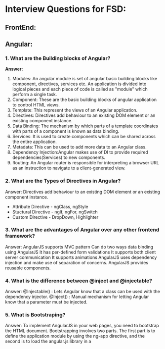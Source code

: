 # Interview Questions for FSD: 

## FrontEnd:

## Angular:

### 1. What are the Building blocks of Angular?

**Answer:**
1. Modules: An angular module is set of angular basic building blocks like component, directives, services etc. 
   An application is divided into logical pieces and each piece of code is called as "module" which perform a single task.
2. Component: These are the basic building blocks of angular application to control HTML views.
3. Template: This represent the views of an Angular application.
4. Directives: Directives add behaviour to an existing DOM element or an existing component instance.
5. Data Binding: The mechanism by which parts of a template coordinates with parts of a component is known as data binding.
6. Services: It is used to create components which can be shared across the entire application.
7. Metadata: This can be used to add more data to an Angular class.
8. Dependency Injection:Angular makes use of DI to provide required dependencies(Services) to new components.
9. Routing: An Angular router is responsible for interpreting a browser URL as an instruction to navigate to a client-generated view. 

### 2. What are the Types of Directives in Angular?

Answer: 
Directives add behaviour to an existing DOM element or an existing component instance.
 - Attribute Directive - ngClass, ngStyle
 - Stuctural Directive - ngIf, ngFor, ngSwitch
 - Custom Directive - DropDown, Highlighter

### 3. What are the advantages of Angular over any other frontend framework?

Answer:
AngularJS supports MVC pattern
Can do two ways data binding using AngularJS
It has per-defined form validations
It supports both client server communication
It supports animations
AngularJS uses dependency injection and make use of separation of concerns.
AngularJS provides reusable components.

### 4. What is the difference between @inject and @injectable?

Answer:
@Injectable() : Lets Angular know that a class can be used with the dependency injector.
@Inject() : Manual mechanism for letting Angular know that a parameter must be injected.

### 5. What is Bootstraping?

Answer:
To implement AngularJS in your web pages, you need to bootstrap the HTML document. 
Bootstrapping involves two parts. The first part is to define the application module by using the ng-app directive, 
and the second is to load the angular.js library in a <script> tag

### 6. What is Transpiling in Angular?

Answer:
Transpiling is the process of converting the typescript into javascript. 
Though typescript is used to write code in the Angular applications, the code is internally transpiled into javascript.


### 7. What is AOT (Ahead of Time) in Angular?

Answer:
The angular compiler takes typescript code, compiles it and produces javascript code again but during the compile time. 
Ahead-of-Time Compilation does not happen every time or for every user, as is the case with Just-In-Time (JIT) Compilation where compilation happens during runtime. 
ng build --aot
ng serve --aot

### 8. How do we send the property value from Parent to Child and vice versa in Angular?

Answer:
When it comes to the communication of Angular Components, which are in Parent-Child Relationship; 
we use @Input in Child Component when we are passing data from Parent to Child Component 
and @Output is used in Child Component to receive an event from Child to Parent Component. 

### 9. What is String interpolation in Angular?

Answer:
{{variableName}}, here the ‘variableName’ is actually typescript (component) data representing its value on the template

### 10. What is DataBinding in Angular?

Answer:
Data binding can be done in 3 ways: https://alligator.io/angular/data-binding-angular/

(0) Interpolation -  Name: {{ user.name }}
(i) Property Binding - [value]="user.email"
(ii) Event Binding - (click)="cookBacon()"
(iii) Two-Way Data Binding. - [(ngModel)]="user.email"

### 11. What is Component in Angular Terminology?

Answer:
A Component is basically a block in which the data can be displayed on HTML using some logic usually written in typescript. 

### 12. Differentiate between Observables and Promises?

Answer:
Observaleble: this.http.get(`https://www.amazon.com`).subscribe((data: any) => {
Promise: this.http.get(`https://www.amazon.com`).toPromise().then((data: any) => {

Observables are lazy, which means nothing happens until a subscription is made. 
Whereas Promises are eager; which means as soon as a promise is created, the execution takes place. 

Observable is a stream in which multiple events is possible and the callback is called for each event. 
Whereas, promise handles a single event.

Observables can be cancelled upon requests.
Promises cannot be cancelled upon requests.

### 13. Define Subscribe in Angular?

Answer:
It is a method which is subscribed to an observable. Whenever subscribe method is called, independent execution of observable happens.  
this.http.get(`https://www.amazon.com`).subscribe((data: any) => {

### 14. Explain Sequence of Angular Lifecycle Hooks?

Answer:
OnChanges: When the value of a data bound property changes, then this method is called.
OnInit: This is called whenever the initialization of the directive/component after Angular first displays the data-bound properties happens.
DoCheck: This is for the detection and to act on changes that Angular can't or won't detect on its own.
AfterContentInit: This is called after Angular projects external content into the component's view.
AfterContentChecked: This is called after Angular checks the content projected into the component.
AfterViewInit: This is called after Angular initializes the component's views and child views.
AfterViewChecked: This is called after Angular checks the component's views and child views.
OnDestroy: This is the cleanup phase just before Angular destroys the directive/component.

### 15. What are Angular CLI commands?

Answer:
npm install -g @angular/cli
ng new my-first-project
cd my-first-project
ng serve
ng generate <filename>

--------------------

## ReactJs:

### 1. How React works? How Virtual-DOM works in React?
Answer:
React creates a virtual DOM. When state changes in a component it firstly runs a “diffing” algorithm, 
which identifies what has changed in the virtual DOM. The second step is reconciliation, 
where it updates the DOM with the results of diff.

### 2. What is JSX?

Answer:
JSX is a syntax extension to JavaScript and comes with the full power of JavaScript. 
JSX produces React “elements”. You can embed any JavaScript expression in JSX by wrapping it in curly braces. 
After compilation, JSX expressions become regular JavaScript objects.

### 3. What is the difference between state and props?

Answer:
The state is a data structure that starts with a default value when a Component mounts. It may be mutated across time, mostly as a result of user events.
Props (short for properties) are a Component’s configuration. Props are how components talk to each other. 
They are received from above component and immutable as far as the Component receiving them is concerned. 
A Component cannot change its props, but it is responsible for putting together the props of its child Components. 
Props do not have to just be data — callback functions may be passed in as props.

### 4. Explain the components of Redux.

Answer:
Redux is composed of the following components:
Action — Actions are payloads of information that send data from our application to our store. They are the only source of information for the store. We send them to the store using store.dispatch(). Primarly, they are just an object describes what happened in our app.
Reducer — Reducers specify how the application’s state changes in response to actions sent to the store. Remember that actions only describe what happened, but don’t describe how the application’s state changes. So this place determines how state will change to an action.
Store — The Store is the object that brings Action and Reducer together. The store has the following responsibilities: Holds application state; Allows access to state via getState(); Allows state to be updated via dispatch(action); Registers listeners via subscribe(listener).

### 5. What are the features of React? 

Answer:
Major features of React are listed below:

It uses the virtual DOM instead of the real DOM.
It uses server-side rendering.
It follows uni-directional data flow or data binding.

### 6. List some of the major advantages of React?

Answer:
Some of the major advantages of React are:

It increases the application’s performance
It can be conveniently used on the client as well as server side
Because of JSX, code’s readability increases
React is easy to integrate with other frameworks like Meteor, Angular, etc
Using React, writing UI test cases become extremely easy

### 7. What are the limitations of React?

Answer:
Limitations of React are listed below:

React is just a library, not a full-blown framework
Its library is very large and takes time to understand
It can be little difficult for the novice programmers to understand
Coding gets complex as it uses inline templating and JSX

### 8. What is Props?

Answer:
Props is the shorthand for Properties in React. They are read-only components which must be kept pure i.e. immutable. 

### 9. Is it possible to send Props from child to parent component?

Answer:
Props are always passed down from the parent to the child components throughout the application. 
A child component can never send a prop back to the parent component. 
This help in maintaining the unidirectional data flow and are generally used to render the dynamically generated data.

### 10. What is a state in React and how is it used?

Answer:
States are the heart of React components. States are the source of data and must be kept as simple as possible. 
Basically, states are the objects which determine components rendering and behavior. 
They are mutable unlike the props and create dynamic and interactive components. They are accessed via this.state().

### 11. What are the different phases of React component’s lifecycle?

Answer:
There are three different phases of React component’s lifecycle:

Initial Rendering Phase: This is the phase when the component is about to start its life journey and make its way to the DOM.
Updating Phase: Once the component gets added to the DOM, it can potentially update and re-render only when a prop or state change occurs. That happens only in this phase.
Unmounting Phase: This is the final phase of a component’s life cycle in which the component is destroyed and removed from the DOM.

### 12. Explain the lifecycle methods of React components in detail.

Answer:
Some of the most important lifecycle methods are:

componentWillMount() – Executed just before rendering takes place both on the client as well as server-side.
componentDidMount() – Executed on the client side only after the first render.
componentWillReceiveProps() – Invoked as soon as the props are received from the parent class and before another render is called.
shouldComponentUpdate() – Returns true or false value based on certain conditions. If you want your component to update, return true else return false. By default, it returns false.
componentWillUpdate() – Called just before rendering takes place in the DOM.
componentDidUpdate() – Called immediately after rendering takes place.
componentWillUnmount() – Called after the component is unmounted from the DOM. It is used to clear up the memory spaces.

### 13. What is an event in React?

Answer:
In React, events are the triggered reactions to specific actions like mouse hover, mouse click, key press, etc. 
Handling these events are similar to handling events in DOM elements.

### 14. What do you understand by refs in React?

Answer:
Refs is the short hand for References in React. It is an attribute which helps to store a reference to a particular 
React element or component, which will be returned by the components render configuration function. 
It is used to return references to a particular element or component returned by render(). 

-------------------------

## BackEnd:

## SpringBoot:

### 1. What is Spring boot?

Answer:
Spring Boot makes it easier for you to create production ready applications in no time. It is an opinionated view to create Spring application quickly. It follows convention over configuration. In simple terms, it comes with default configurations for most of the Spring projects, you don’t need to do much to bootstrap any spring application.

### 2. Why did you use Spring boot in your application?

Answer:
As discussed earlier, Spring boot makes it easier for you to create Spring application, it can save a lot of time and efforts.

### 3. Can you list advantages of Spring boot?

Answer:
Advantages of Spring boot are:

It provides a lot of default configurations which help you to create Spring application faster.
It comes with embedded tomcat or jetty server, so you don’t have to deploy jar.
It reduces development code by avoiding a lot of boilerplate code.
It increases productivity as you can create Spring application quickly.
It provides a lot of starter project for easy maven integration.You don’t have to worry about version mismatch.
You can quickly create using sample project using spring boot initializer

### 4. What are disadvantages of Spring boot?

Answer:
If you want to convert your old spring application to Spring boot application, it may not be straight forward and can be time consuming.

### 5. How can you override default properties in Spring boot Project?

Answer:
Spring boot provides a lot of properties which can be overridden by specifying them in application.properties.

### 6. How can you run Spring boot application on custom port?

Answer:
You can simply put server.port properties in application.properties.

For example:server.port=8050

### 7. What is Spring boot starter and how it is useful?

Answer:
Spring boot comes with a lot of starters which is set of convenient dependency descriptors which you can include in your pom.xml.

### 8. What is name of the configuration file which you use in Spring boot?

Answer:
Configuration file used in Spring boot projects is application.properties. 
It is very important file as it is used to override all default configurations.

### 10. What is actuator in Spring boot?

Answer:
Spring boot actuator is one of the most important features of Spring boot. 
It is used to access current state of running application in production environment. 
There are various metrics which you can use to check current state of the application.

### 11. What is @SpringBootApplication annotation in Spring boot project?

Answer:
@SpringBootApplication annotation is the combination of the below mentioned annotations

@Configuration
@EnableAutoConfiguration
@ComponentScan

### 12. What is dependency injection in SpringBoot?

Answer:
When you try to initialize an object of class A to class B you use @Autowire annotation

@Autowired
This annotation is applied on fields, setter methods, and constructors. The @Autowired annotation injects object dependency implicitly.
When you use @Autowired on fields and pass the values for the fields using the property name, Spring will automatically assign the fields with the passed values.
You can even use @Autowired  on private properties, as shown below. (This is a very poor practice though!)

### 13. What is DevTools in Spring boot?

Answer:
No need to redeploy your application every time you make the changes.Developer can simply reload the changes without restart of the server.
It avoids pain of redeploying application every time when you make any change. 

### 14. What is @ComponentScan annotation?

Answer:
@ComponentScan
This annotation is used with @Configuration annotation to allow Spring to know the packages to scan for annotated components.
@ComponentScan is also used to specify base packages using basePackageClasses or basePackage attributes to scan. 
if specific packages are not defined, scanning will occur from the package of the class that declares this annotation.

### 15. Ask common annotations in SpringBoot?

Answer:
@Component
This annotation is used on classes to indicate a Spring component. The @Component annotation marks the Java class as a bean or say component so that the component-scanning mechanism of Spring can add into the application context.

@Controller
The @Controller  annotation is used to indicate the class is a Spring controller. This annotation can be used to identify controllers for Spring MVC or Spring WebFlux.

@Service
This annotation is used on a class. The @Service marks a Java class that performs some service, such as execute business logic, perform calculations and call external APIs. This annotation is a specialized form of the @Component annotation intended to be used in the service layer.

@Repository
This annotation is used on Java classes which directly access the database. The @Repository annotation works as marker for any class that fulfills the role of repository or Data Access Object.

@EnableAutoConfiguration
This annotation is usually placed on the main application class. The @EnableAutoConfiguration annotation implicitly defines a base “search package”. This annotation tells Spring Boot to start adding beans based on classpath settings, other beans, and various property settings.

-----------------

## Core Java:

### 1. What is constructor in java?

Answer:
Constructor can be considered a special code which is used to initiaze objects.
It has two main points:

Class and Constuctor name should match
Constructor should not have any return type else it will be same as method.

### 2. Can we declare constructor as final?

Answer:
No, Constructor can not be declared as final. If you do so, you will get compile time error.

### 3. What are access modifier available in java?

Answer:
It Specifies accessibility of variables, methods , constructor of class.
There are four access modifier in java
Private : Accessible only to the class.
Default : Accessible in the package.
Protected : Accessible in the packages and its subclasses.
Public : Accessible everywhere

### 4. What is difference between Abstract class and interface?

Answer:
Abstract class can have both Abstract and Non Abstract methods, however interface can have only Abstract methods

### 5. Can one interface implement another interface in java?

Answer:
No, One interface can not implement another interface. It can extend it using extends keyword.

### 6. What is marker interface?

Answer:
Marker interfaces are interfaces which have no method but it is used to indicate JVM to behave specially when any class implement these interfaces.
For example : If you implement cloneable interface and then call .clone method of object, it will clone your object. If you do not implement cloneable interface, it will throw cloneNotSupported exception.

### 7. What is method overloading and method overriding in java?

Answer:
Method overloading : Method overloading is concept that allows a class to have same method name but diferent method arguments. Method overloading is also known as compile time polymorphism.

Method overriding : If child class contain same method as parent class with same method signature. This is called method overriding. Method overriding is also known as dynamic polymorphism.

### 8. Can you override static methods in Java?

Answer:
No, you can not override static methods in Java. You can create same method in child class but it won’t be dynamic polymorphism. It will be method hiding. Static methods belong at class level not at object level hence you can not override static method.

### 9. Can you override private methods in Java?

Answer:
No, you can not override private methods in Java. 
Private methods are not visible to subclass, hence you can not override private method but you can hide it.

### 10. Define Lifecycle of Thread?

Answer:
New : When you create a thread object and it is not alive yet.
Runnable:  When you call start method of thread, it goes into Runnable state. Whether it will execute immediately or execute after some times , depends on thread scheduler.
Running : When thread is being executed, it goes to running state.
Blocked : When thread waits for some resources or some other thread to complete (due to thread’s join), it goes to blocked state.
Dead: When thread’s run method returns, thread goes to dead state.

### 11. Can we start a thread twice in java?

Answer:
No, Once you have started a thread, it can not be started again. 
If you try to start thread again , it will throw IllegalThreadStateException.

### 12. What is garbage Collection?

Answer:
Garbage Collection is a process of looking at heap memory and deleting unused object present in heap memory. 
Garbage Collection frees unused memory. Garbage Collection is done by JVM.

### 13. What is use of finalize() method in object class?

Answer:
Finalize method get called when object is being collected by Garbage Collector. This method can be used to write clean code before object is collected by Garbage Collector.

### 14.What is difference between final, finally and finalize in Java?

Answer:
final : Final is a keyword which is used with class to avoid being extended, with instance variable so they can not reassigned, with methods so that they can not be overridden.
finally : Finally is a keyword used with try, catch and finally blocks. Finally block executes even if there is an exception. It is generally used to do some clean up work.
finalize :  Finalize is a method is used to invoke garbage collection for clean up unreachable object.